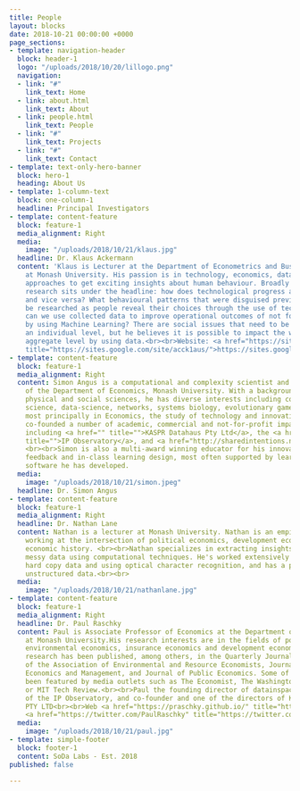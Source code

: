 ```yaml
---
title: People
layout: blocks
date: 2018-10-21 00:00:00 +0000
page_sections:
- template: navigation-header
  block: header-1
  logo: "/uploads/2018/10/20/lillogo.png"
  navigation:
  - link: "#"
    link_text: Home
  - link: about.html
    link_text: About
  - link: people.html
    link_text: People
  - link: "#"
    link_text: Projects
  - link: "#"
    link_text: Contact
- template: text-only-hero-banner
  block: hero-1
  heading: About Us
- template: 1-column-text
  block: one-column-1
  headline: Principal Investigators
- template: content-feature
  block: feature-1
  media_alignment: Right
  media:
    image: "/uploads/2018/10/21/klaus.jpg"
  headline: Dr. Klaus Ackermann
  content: 'Klaus is Lecturer at the Department of Econometrics and Business Statistics
    at Monash University. His passion is in technology, economics, data and computational
    approaches to get exciting insights about human behaviour. Broadly speaking, his
    research sits under the headline: how does technological progress affect societies
    and vice versa? What behavioural patterns that were disguised previously can now
    be researched as people reveal their choices through the use of technology? How
    can we use collected data to improve operational outcomes of not for profit organizations
    by using Machine Learning? There are social issues that need to be addressed on
    an individual level, but he believes it is possible to impact the world on an
    aggregate level by using data.<br><br>Website: <a href="https://sites.google.com/site/acck1aus/"
    title="https://sites.google.com/site/acck1aus/">https://sites.google.com/site/acck1aus/</a>'
- template: content-feature
  block: feature-1
  media_alignment: Right
  content: Simon Angus is a computational and complexity scientist and Associate Professor
    of the Department of Economics, Monash University. With a background across the
    physical and social sciences, he has diverse interests including complex systems
    science, data-science, networks, systems biology, evolutionary game theory and
    most principally in Economics, the study of technology and innovation. Simon has
    co-founded a number of academic, commercial and not-for-profit impact outlets
    including <a href="" title="">KASPR Datahaus Pty Ltd</a>, the <a href="http://ip-observatory.org"
    title="">IP Observatory</a>, and <a href="http://sharedintentions.net]" title="">SharedIntentions.net</a>.
    <br><br>Simon is also a multi-award winning educator for his innovations in peer-assessment,
    feedback and in-class learning design, most often supported by learning analytics
    software he has developed.
  media:
    image: "/uploads/2018/10/21/simon.jpeg"
  headline: Dr. Simon Angus
- template: content-feature
  block: feature-1
  media_alignment: Right
  headline: Dr. Nathan Lane
  content: Nathan is a lecturer at Monash University. Nathan is an empirical economist
    working at the intersection of political economics, development economics, and
    economic history. <br><br>Nathan specializes in extracting insights from old and
    messy data using computational techniques. He's worked extensively digitizing
    hard copy data and using optical character recognition, and has a passion for
    unstructured data.<br><br>
  media:
    image: "/uploads/2018/10/21/nathanlane.jpg"
- template: content-feature
  block: feature-1
  media_alignment: Right
  headline: Dr. Paul Raschky
  content: Paul is Associate Professor of Economics at the Department of Economics
    at Monash University.His research interests are in the fields of political economy,
    environmental economics, insurance economics and development economics. <br><br>Paul's
    research has been published, among others, in the Quarterly Journal of Economics,Journal
    of the Association of Environmental and Resource Economists, Journal of Environmental
    Economics and Management, and Journal of Public Economics. Some of his work has
    been featured by media outlets such as The Economist, The Washington Post, Wired,
    or MIT Tech Review.<br><br>Paul the founding director of datainspace, co-founder
    of the IP Observatory, and co-founder and one of the directors of KASPR Datahaus
    PTY LTD<br><br>Web <a href="https://praschky.github.io/" title="https://praschky.github.io/">https://praschky.github.io/</a><br>Twitter
    <a href="https://twitter.com/PaulRaschky" title="https://twitter.com/PaulRaschky">https://twitter.com/PaulRaschky</a>
  media:
    image: "/uploads/2018/10/21/paul.jpg"
- template: simple-footer
  block: footer-1
  content: SoDa Labs - Est. 2018
published: false

---
```

